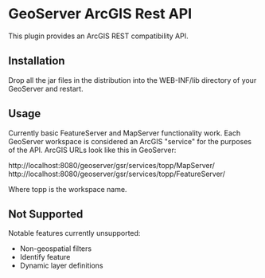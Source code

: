 # GeoServer ArcGIS Rest API

This plugin provides an ArcGIS REST compatibility API.

## Installation

Drop all the jar files in the distribution into the WEB-INF/lib directory
of your GeoServer and restart.

## Usage

Currently basic FeatureServer and MapServer functionality work. Each GeoServer workspace is considered
an ArcGIS "service" for the purposes of the API. ArcGIS URLs look like this in GeoServer:

http://localhost:8080/geoserver/gsr/services/topp/MapServer/
http://localhost:8080/geoserver/gsr/services/topp/FeatureServer/

Where topp is the workspace name.

## Not Supported

Notable features currently unsupported:

- Non-geospatial filters
- Identify feature
- Dynamic layer definitions